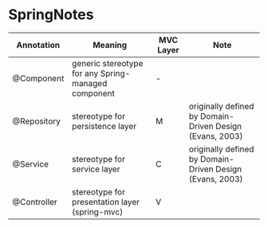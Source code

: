 # SpringNotes

| Annotation | Meaning                                             | MVC Layer | Note |
|---|---|---|---|
| @Component | generic stereotype for any Spring-managed component | - | |
| @Repository| stereotype for persistence layer                    | M | originally defined by Domain-Driven Design (Evans, 2003)|
| @Service   | stereotype for service layer                        | C | originally defined by Domain-Driven Design (Evans, 2003)|
| @Controller| stereotype for presentation layer (spring-mvc)      | V | |
